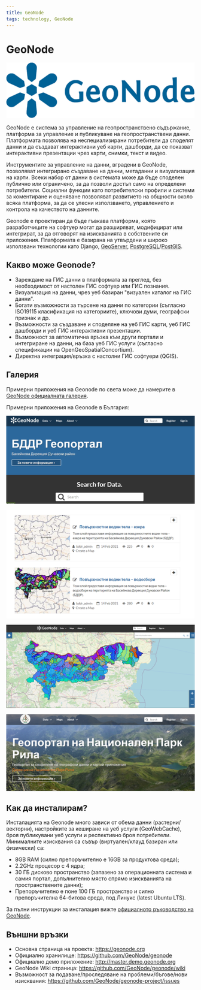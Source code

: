 ```yaml
---
title: GeoNode
tags: technology, GeoNode
---
```


# GeoNode

![Geonode лого](./img/geonode_logo.png)

GeoNode е система за управление на геопространствено съдържание, платформа за управление и публикуване на геопространствени данни. Платформата позволява на неспециализирани потребители да споделят данни и да създават интерактивни уеб карти, дашборди, да се показват интерактивни презентации чрез карти, снимки, текст и видео.

Инструментите за управление на данни, вградени в GeoNode, позволяват интегрирано създаване на данни, метаданни и визуализация на карти. Всеки набор от данни в системата може да бъде споделен публично или ограничено, за да позволи достъп само на определени потребители. Социални функции като потребителски профили и системи за коментиране и оценяване позволяват развитието на общности около всяка платформа, за да се улесни използването, управлението и контрола на качеството на данните.

Geonode е проектиран да бъде гъвкава платформа, която разработчиците на софтуер могат да разширяват, модифицират или интегрират, за да отговорят на изискванията в собствените си приложения. Платформата е базирана на утвърдени и широко използвани технологии като Django, [GeoServer](./011_geoserver.md), [PostgreSQL](./005_postgresql.md)/[PostGIS](./006_postgis.md).


## Какво може Geonode?

- Зареждане на ГИС данни в платформата за преглед, без необходимост от настолен ГИС софтуер или ГИС познания.
- Визуализация на данни, чрез уеб базиран "визуален каталог на ГИС данни".
- Богати възможности за търсене на данни по категории (съгласно ISO19115 класификация на категориите), ключови думи, географски признак и др.
- Възможности за създаване и споделяне на уеб ГИС карти, уеб ГИС дашборди и уеб ГИС интерактивни презентации.
- Възможност за автоматична връзка към други портали и интегриране на данни, на база уеб ГИС услуги (съгласно спецификации на OpenGeoSpatialConcortium).
- Директна интеграция/връзка с настолни ГИС софтуери (QGIS).


## Галерия

Примерни приложения на Geonode по света може да намерите в [GeoNode официалната галерия](https://geonode.org/gallery/).

Примерни приложения на Geonode в България:

![Примерен изглед на началната страница на Geonode портал на Басейнова Дирекция Дунавски Район](./img/geonode_bddr_1.png)

![Примерен изглед на слоеве и метаданни в Geonode портал на Басейнова Дирекция Дунавски Район](./img/geonode_bddr_layers2.png)

![Примерен изглед на уеб-картно приложение в Geonode портал на Басейнова Дирекция Дунавски Район](./img/genode_bddr_layers.png)

![Примерен изглед на началната страница на Geonode портал на Дирекция Национален Парк "Рила"](./img/genode_dnp_rila.png)


## Как да инсталирам?

Инсталацията на Geonode много зависи от обема данни (растерни/векторни), настройките за кеширане на уеб услуги (GeoWebCache), броя публикувани уеб услуги и респективно броя потребители. Минималните изисквания са съвър (виртуален/клауд базиран или физически) са:

- 8GB RAM (силно препоръчително е 16GB за продуктова среда);
- 2.2GHz процесор с 4 ядра;
- 30 ГБ дисково пространство (запазено за операционната система и самия портал, допълнително място спрямо изискванията на пространствените данни);
- Препоръчително е поне 100 ГБ пространство и силно препоръчителна 64-битова среда, под Линукс (latest Ubuntu LTS).

За пълни инструкции за инсталация вижте [официалното ръководство на GeoNode](https://docs.geonode.org/en/master/install/basic/index.html).


## Външни връзки

- Основна страница на проекта: https://geonode.org
- Официално хранилище: https://github.com/GeoNode/geonode
- Официално демо приложение: http://master.demo.geonode.org
- GeoNode Wiki страница: https://github.com/GeoNode/geonode/wiki
- Възможност за подаване/проследяване на проблеми/бъгове/нови изисквания: https://github.com/GeoNode/geonode-project/issues
